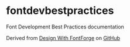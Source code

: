 # fontdevbestpractices
Font Development Best Practices documentation

Derived from [Design With FontForge] on [GitHub]

[Design With FontForge]: http://designwithfontforge
[GitHub]: https://github.com/fontforge/designwithfontforge.com
